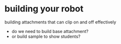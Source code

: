 # building your robot

building attachments that can clip on and off effectively
- do we need to build base attachment?
- or build sample to show students?
